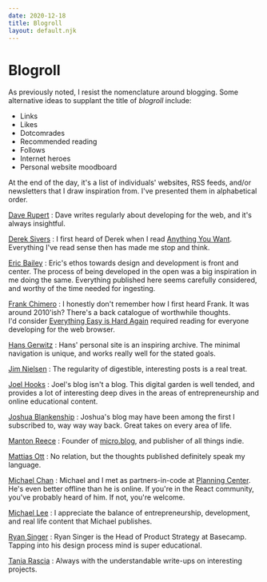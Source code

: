 ```yaml
---
date: 2020-12-18
title: Blogroll
layout: default.njk
---
```


# Blogroll

As previously noted, I resist the nomenclature around blogging.
Some alternative ideas to supplant the title of _blogroll_ include:

- Links
- Likes
- Dotcomrades
- Recommended reading
- Follows
- Internet heroes
- Personal website moodboard

At the end of the day, it's a list of individuals' websites, RSS feeds, and/or newsletters that I draw inspiration from.
I've presented them in alphabetical order.

[Dave Rupert](https://daverupert.com)
: Dave writes regularly about developing for the web, and it's always insightful.

[Derek Sivers](https://sivers.org)
: I first heard of Derek when I read [Anything You Want](https://sive.rs/a).
Everything I've read sense then has made me stop and think.

[Eric Bailey](https://ericwbailey.design)
: Eric's ethos towards design and development is front and center.
The process of being developed in the open was a big inspiration in me doing the same.
Everything published here seems carefully considered, and worthy of the time needed for ingesting.

[Frank Chimero](https://frankchimero.com)
: I honestly don't remember how I first heard Frank.
It was around 2010'ish?
There's a back catalogue of worthwhile thoughts.  
I'd consider [Everything Easy is Hard Again](https://frankchimero.com/blog/2018/everything-easy/) required reading for everyone developing for the web browser.

[Hans Gerwitz](https://hans.gerwitz.com/)
: Hans' personal site is an inspiring archive.
The minimal navigation is unique, and works really well for the stated goals.

[Jim Nielsen](https://blog.jim-nielsen.com)
: The regularity of digestible, interesting posts is a real treat.

[Joel Hooks](https://joelhooks.com)
: Joel's blog isn't a blog.
This digital garden is well tended, and provides a lot of interesting deep dives in the areas of entrepreneurship and online educational content.

[Joshua Blankenship](https://blankenship.xyz)
: Joshua's blog may have been among the first I subscribed to, way way way back.
Great takes on every area of life.

[Manton Reece](https://www.manton.org)
: Founder of [micro.blog](https://micro.blog), and publisher of all things indie.

[Mattias Ott](https://matthiasott.com)
: No relation, but the thoughts published definitely speak my language.

[Michael Chan](https://chan.dev)
: Michael and I met as partners-in-code at [Planning Center](https://www.planningcenter.com).
He's even better offline than he is online.
If you're in the React community, you've probably heard of him.
If not, you're welcome.

[Michael Lee](https://michaelsoolee.com/)
: I appreciate the balance of entrepreneurship, development, and real life content that Michael publishes.

[Ryan Singer](https://feltpresence.com)
: Ryan Singer is the Head of Product Strategy at Basecamp.
Tapping into his design process mind is super educational.

[Tania Rascia](https://www.taniarascia.com)
: Always with the understandable write-ups on interesting projects.
